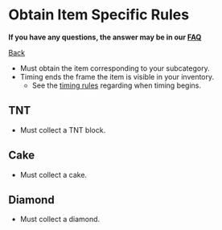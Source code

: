 # Obtain Item Specific Rules

**If you have any questions, the answer may be in our
[FAQ](https://www.speedrun.com/mcbe/thread/vdv9t)**

[Back](../README.md)

* Must obtain the item corresponding to your subcategory.
* Timing ends the frame the item is visible in your inventory.
	- See the [timing rules](../global/README.md#timing-rules) regarding
	when timing begins.

## TNT

* Must collect a TNT block.

## Cake

* Must collect a cake.

## Diamond

* Must collect a diamond.

